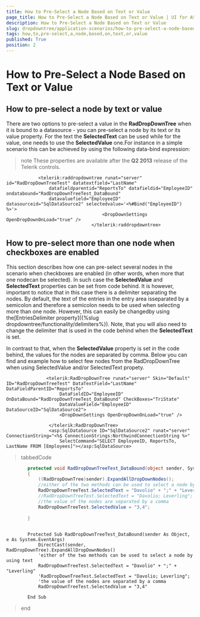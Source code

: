 ```yaml
---
title: How to Pre-Select a Node Based on Text or Value
page_title: How to Pre-Select a Node Based on Text or Value | UI for ASP.NET AJAX Documentation
description: How to Pre-Select a Node Based on Text or Value
slug: dropdowntree/application-scenarios/how-to-pre-select-a-node-based-on-text-or-value
tags: how,to,pre-select,a,node,based,on,text,or,value
published: True
position: 2
---
```


# How to Pre-Select a Node Based on Text or Value



## How to pre-select a node by text or value

There are two options to pre-select a value in the __RadDropDownTree__ when it is bound to a datasource - you can pre-select a node by its text or its value property. For the text the __SelectedText__ can be used while for the value, one needs to use the __SelectedValue__ one.For instance in a simple scenario this can be achieved by using the following data-bind expression:

>note These properties are available after the __Q2 2013__ release of the Telerik controls.
>


````ASPNET
	        <telerik:raddropdowntree runat="server" id="RadDropDownTreeTest" datatextfield="LastName"
	            datafieldparentid="ReportsTo" datafieldid="EmployeeID" ondatabound="RadDropDownTreeTest_DataBound"
	            datavaluefield="EmployeeID" datasourceid="SqlDataSource2" selectedvalue='<%#Bind("EmployeeID") %>'>
	                                <DropDownSettings OpenDropDownOnLoad="true" />
	                            </telerik:raddropdowntree>
````



## How to pre-select more than one node when checkboxes are enabled

This section describes how one can pre-select several nodes in the scenario when checkboxes are enabled (in other words, when more that one nodecan be selected). In such case the __SelectedValue__ and __SelectedText__ properties can be set from code behind. It is however, important to notice that in this case there is a delimiter separating the nodes. By default, the text of the entries in the entry area isseparated by a semicolon and therefore a semicolon needs to be used when selecting more than one node. However, this can easily be changedby using the[EntriesDelimiter property]({%slug dropdowntree/functionality/delimiters%}). Note, that you will also need to change the delimiter that is used in the code behind when the __SelectedText__ is set.

In contrast to that, when the __SelectedValue__ property is set in the code behind, the values for the nodes are separated by comma. Below you can find and example how to select few nodes from the RadDropDownTree when using SelectedValue and/or SelectedText propety.

````ASPNET
	           <telerik:RadDropDownTree runat="server" Skin="Default" ID="RadDropDownTreeTest" DataTextField="LastName" DataFieldParentID="ReportsTo"
	                DataFieldID="EmployeeID" OnDataBound="RadDropDownTreeTest_DataBound" CheckBoxes="TriState"
	                DataValueField="EmployeeID" DataSourceID="SqlDataSource2">
	                <DropDownSettings OpenDropDownOnLoad="true" />
	
	            </telerik:RadDropDownTree>
	            <asp:SqlDataSource ID="SqlDataSource2" runat="server" ConnectionString="<%$ ConnectionStrings:NorthwindConnectionString %>"
	                SelectCommand="SELECT EmployeeID, ReportsTo, LastName FROM [Employees]"></asp:SqlDataSource>
````



>tabbedCode

````C#
	    protected void RadDropDownTreeTest_DataBound(object sender, System.EventArgs e)
	    {
	        ((RadDropDownTree)sender).ExpandAllDropDownNodes();
	        //either of the two methods can be used to select a node by using text
	        RadDropDownTreeTest.SelectedText = "Davolio" + ";" + "Leverling";
	        //RadDropDownTreeTest.SelectedText = "Davolio; Leverling";
	        //the value of the nodes are separated by a comma 
	        RadDropDownTreeTest.SelectedValue = "3,4";
	
	    }
	
````
````VB.NET
	    Protected Sub RadDropDownTreeTest_DataBound(sender As Object, e As System.EventArgs)
	        DirectCast(sender, RadDropDownTree).ExpandAllDropDownNodes()
	        'either of the two methods can be used to select a node by using text
	        RadDropDownTreeTest.SelectedText = "Davolio" + ";" + "Leverling"
	        'RadDropDownTreeTest.SelectedText = "Davolio; Leverling";
	        'the value of the nodes are separated by a comma 
	        RadDropDownTreeTest.SelectedValue = "3,4"
	
	    End Sub
````
>end
